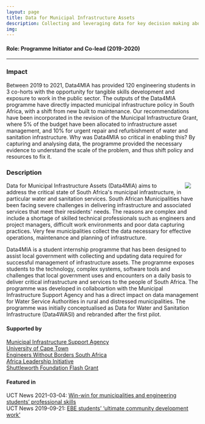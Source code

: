 ```yaml
---
layout: page
title: Data for Municipal Infrastructure Assets
description: Collecting and leveraging data for key decision making about municipal infrastructure
img:
---
```


#### Role: Programme Initiator and Co-lead (2019-2020)

---

### Impact
Between 2019 to 2021, Data4MIA has provided 120 engineering students in 3 co-horts with the opportunity for tangible skills development and exposure to work in the public sector. The outputs of the Data4MIA programme have directly impacted municipal infrastructure policy in South Africa, with a shift from new built to maintenance. Our recommendations have been incorporated in the revision of the Municipal Infrastructure Grant, where 5% of the budget have been allocated to infrastructure asset management, and 10% for urgent repair and refurbishment of water and sanitation infrastructure. Why was Data4MIA so critical in enabling this? By capturing and analysing data, the programme provided the necessary evidence to understand the scale of the problem, and thus shift policy and resources to fix it. 

### Description

[<img class="col one first"  style="padding-left: 20px; padding-right: 20px; float: right" src="{{ site.baseurl }}/assets/img/2019-06_Data4WASI_impact.png" >]()

Data for Municipal Infrastructure Assets (Data4MIA) aims to address the critical state of South Africa's municipal infrastructure, in particular water and sanitation services. South African Municipalities have been facing severe challenges in delivering infrastructure and associated services that meet their residents' needs. The reasons are complex and include a shortage of skilled technical professionals such as engineers and project managers, difficult work environments and poor data capturing practices. Very few municipalities collect the data necessary for effective operations, maintenance and planning of infrastructure. 

Data4MIA is a student internship programme that has been designed to assist local government with collecting and updating data required for successful management of infrastructure assets. The programme exposes students to the technology, complex systems, software tools and challenges that local government uses and encounters on a daily basis to deliver critical infrastructure and services to the people of South Africa. The programme was developed in collaboartion with the Municipal Infrastructure Support Agency and has a direct impact on data management for Water Service Authorities in rural and distressed municipalities. The programme was initially conceptualised as Data for Water and Sanitation Infrastructure (Data4WASI) and rebranded after the first pilot.

#### Supported by
<a href="https://www.misa.gov.za/" target="_blank">Municipal Infrastructure Support Agency</a>  
<a href="http://www.uct.ac.za/" target="_blank">University of Cape Town</a>  
<a href="http://www.ewbsa.org/" target="_blank">Engineers Without Borders South Africa</a>  
<a href="https://www.africaleadership.net/" target="_blank">Africa Leadership Initiative</a>  
<a href="https://www.shuttleworthfoundation.org/fellows/flash-grants/" target="_blank">Shuttleworth Foundation Flash Grant</a>

#### Featured in 
UCT News 2021-03-04: <a href="https://www.news.uct.ac.za/article/-2021-03-04-win-win-for-municipalities-and-engineering-students-professional-skills" target="_blank">Win-win for municipalities and engineering students’ professional skills</a>  
UCT News 2019-09-21: <a href="https://www.news.uct.ac.za/article/-2019-08-21-ebe-students-ultimate-community-development-work" target="_blank">EBE students’ ‘ultimate community development work’</a>
